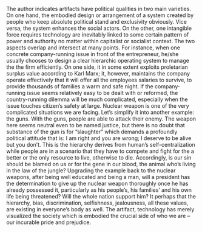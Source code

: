 The author indicates artifacts have political qualities in two main varieties. On one hand, the embodied design or arrangement of a system created by people who keep absolute political stand and exclusivity obviously. Vice versa, the system enhances the social actors. On the other, one intangible force requires technology are inevitably linked to some certain pattern of power and authority no matter within capitalist or socialist context. The two aspects overlap and intersect at many points. For instance, when one concrete company-running issue in front of the entrepreneur, he/she usually chooses to design a clear hierarchic operating system to manage the the firm efficiently. On one side, it in some extent exploits proletarian surplus value according to Karl Marx; it, however, maintains the company operate effectively that it will offer all the employees salaries to survive, to provide thousands of families a warm and safe night. If the company-running issue seems relatively easy to be dealt with or reformed, the country-running dilemma will be much complicated, especially when the issue touches citizen’s safety at large. Nuclear weapon is one of the very complicated situations we are facing. Let’s simplify it into another example: the guns. With the guns, people are able to attack their enemy. The weapon here seems neutral even to be named justice, but there is no doubt that substance of the gun is for “slaughter” which demands a profoundly political attitude that is: I am right and you are wrong; I deserve to be alive but you don’t. This is the hierarchy derives from human’s self-centralization while people are in a scenario that they have to compete and fight for the a better or the only resource to live, otherwise to die. Accordingly, is our sin should be blamed on us or for the gene in our blood, the animal who’s living in the law of the jungle? Upgrading the example back to the nuclear weapons, after being well educated and being a man, will a president has the determination to give up the nuclear weapon thoroughly once he has already possessed it, particularly as his people’s, his families’ and his own life being threatened? Will the whole nation support him? It perhaps that the hierarchy, bias, discrimination, selfishness, jealousness, all these values, are existing in everyone’s body as well. The artifact, technology has merely visualized the society which is embodied the crucial side of who we are – our incurable pride and prejudice. 

